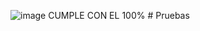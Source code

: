 ![image](https://github.com/user-attachments/assets/4e9ed457-0116-4890-bc55-6db34b2204c6)
CUMPLE CON EL 100%
#   P r u e b a s  
 